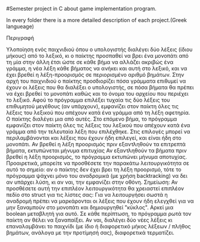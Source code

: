 
#Semester project in C about game implementation program.

In every folder there is a more detailed description of each project.(Greek langueage)

Περιγραφή

Υλοποίηση ενός παιχνιδιού όπου ο υπολογιστής διαλέγει δύο λέξεις (ίδιου μήκους) από το λεξικό, κι ο παίκτης
προσπαθεί να βρει ένα μονοπάτι από τη μία στην άλλη έτσι ώστε σε κάθε βήμα να αλλάζει ακριβώς ένα γράμμα,
η νέα λέξη κάθε βήματος να ανήκει και αυτή στο λεξικό, και να έχει βρεθεί η λέξη-προορισμός σε περιορισμένο
αριθμό βημάτων.
Στην αρχή του παιχνιδιού ο παίκτης προσδιορίζει πόσα γράμματα επιθυμεί να έχουν οι λέξεις που θα διαλέξει ο
υπολογιστής, σε πόσα βήματα θα πρέπει να έχει βρεθεί το μονοπάτι καθώς και το όνομα του αρχείου που
περιέχει το λεξικό.
Αφού το πρόγραμμα επιλέξει τυχαία τις δύο λέξεις του επιθυμητού μεγέθους (αν υπάρχουν), εμφανίζει στον
παίκτη όλες τις λέξεις του λεξικού που απέχουν κατά ένα γράμμα από τη λέξη αφετηρία. Ο παίκτης διαλέγει μια
από αυτές. Στο επόμενο βήμα, το πρόγραμμα εμφανίζει στον παίκτη όλες τις λέξεις του λεξικού που απέχουν
κατά ένα γράμμα από την τελευταία λέξη που επιλέχθηκε. Στις επιλογές μπορεί να περιλαμβάνονται και λέξεις
που έχουν ήδη επιλεγεί, και είναι ήδη στο μονοπάτι.
Αν βρεθεί η λέξη προορισμός πριν εξαντληθούν τα επιτρεπτά βήματα, εκτυπώνεται μήνυμα επιτυχίας
Αν εξαντληθούν τα βήματα πριν βρεθεί η λέξη προορισμός, το πρόγραμμα εκτυπώνει μήνυμα αποτυχίας.
Προαιρετικά, μπορείτε να προσθέσετε την παρακάτω λειτουργικότητα σε αυτό το σημείο: αν ο παίκτης δεν έχει
βρει τη λέξη προορισμό, τότε το πρόγραμμα ψάχνει μόνο του αναδρομικά (με χρήση backtracking) να δει αν
υπάρχει λύση, κι αν ναι, την εμφανίζει στην οθόνη. Σημείωση: Αν προσθέσετε αυτή την επιπλέον
λειτουργικότητα θα χρειαστεί επιπλέον πεδίο στο struct για τις λίστες σας: Για να λειτουργήσει σωστά η
αναδρομή πρέπει να μαρκάρονται οι λέξεις που έχουν ήδη ελεγχθεί για να μην ξαναμπούν στο μονοπάτι και
δημιουργηθεί "κύκλος". Αρκεί μια boolean μεταβλητή για αυτό.
Σε κάθε περίπτωση, το πρόγραμμα ρωτά τον παίκτη αν θέλει να ξαναπαίξει. Αν ναι, διαλέγει δύο νέες λέξεις κι
επαναλαμβάνει το παιχνίδι (με ίδιο ή διαφορετικό μήκος λέξεων / πλήθος βημάτων, ανάλογα με την προτίμησή
σας), διαφορετικά τερματίζει.
